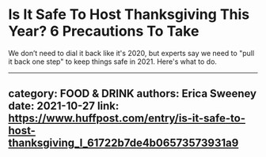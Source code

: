 # Is It Safe To Host Thanksgiving This Year? 6 Precautions To Take

We don’t need to dial it back like it's 2020, but experts say we need to "pull it back one step" to keep things safe in 2021. Here's what to do.

---
category: FOOD & DRINK
authors: Erica Sweeney
date: 2021-10-27
link: https://www.huffpost.com/entry/is-it-safe-to-host-thanksgiving_l_61722b7de4b06573573931a9
---
